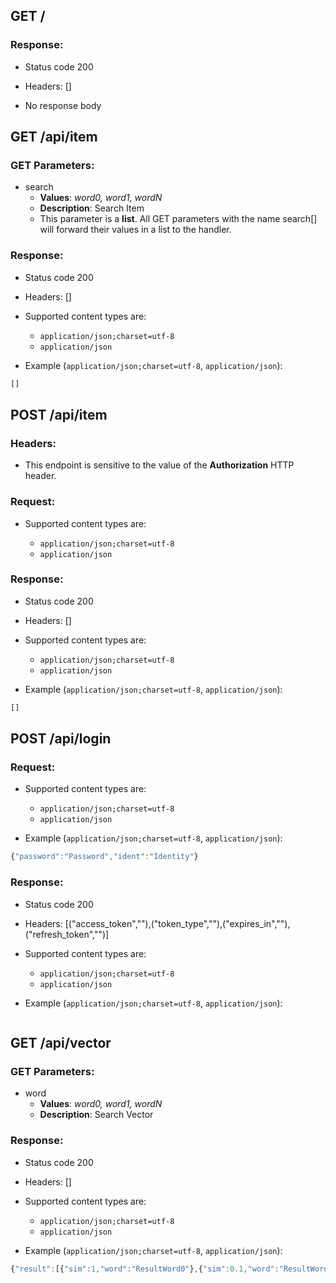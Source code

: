 ## GET /

### Response:

- Status code 200
- Headers: []

- No response body

## GET /api/item

### GET Parameters:

- search
     - **Values**: *word0, word1, wordN*
     - **Description**: Search Item
     - This parameter is a **list**. All GET parameters with the name search[] will forward their values in a list to the handler.


### Response:

- Status code 200
- Headers: []

- Supported content types are:

    - `application/json;charset=utf-8`
    - `application/json`

- Example (`application/json;charset=utf-8`, `application/json`):

```javascript
[]
```

## POST /api/item

### Headers:

- This endpoint is sensitive to the value of the **Authorization** HTTP header.

### Request:

- Supported content types are:

    - `application/json;charset=utf-8`
    - `application/json`

### Response:

- Status code 200
- Headers: []

- Supported content types are:

    - `application/json;charset=utf-8`
    - `application/json`

- Example (`application/json;charset=utf-8`, `application/json`):

```javascript
[]
```

## POST /api/login

### Request:

- Supported content types are:

    - `application/json;charset=utf-8`
    - `application/json`

- Example (`application/json;charset=utf-8`, `application/json`):

```javascript
{"password":"Password","ident":"Identity"}
```

### Response:

- Status code 200
- Headers: [("access_token",""),("token_type",""),("expires_in",""),("refresh_token","")]

- Supported content types are:

    - `application/json;charset=utf-8`
    - `application/json`

- Example (`application/json;charset=utf-8`, `application/json`):

```javascript

```

## GET /api/vector

### GET Parameters:

- word
     - **Values**: *word0, word1, wordN*
     - **Description**: Search Vector


### Response:

- Status code 200
- Headers: []

- Supported content types are:

    - `application/json;charset=utf-8`
    - `application/json`

- Example (`application/json;charset=utf-8`, `application/json`):

```javascript
{"result":[{"sim":1,"word":"ResultWord0"},{"sim":0.1,"word":"ResultWord1"}]}
```

